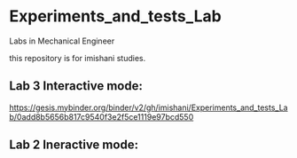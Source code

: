 # Experiments_and_tests_Lab
Labs in Mechanical Engineer

this repository is for imishani studies.


## Lab 3 Interactive mode:
https://gesis.mybinder.org/binder/v2/gh/imishani/Experiments_and_tests_Lab/0add8b5656b817c9540f3e2f5ce1119e97bcd550

## Lab 2 Ineractive mode:
